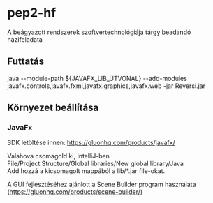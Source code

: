 # pep2-hf
A beágyazott rendszerek szoftvertechnológiája tárgy beadandó házifeladata

## Futtatás
java --module-path ${JAVAFX_LIB_ÚTVONAL} --add-modules
javafx.controls,javafx.fxml,javafx.graphics,javafx.web -jar Reversi.jar


## Környezet beállítása
### JavaFx
SDK letöltése innen: https://gluonhq.com/products/javafx/

Valahova csomagold ki, IntelliJ-ben \
File/Project Structure/Global libraries/New global library/Java \
Add hozzá a kicsomagolt mappából a lib/*.jar file-okat.

A GUI fejlesztéséhez ajánlott a Scene Builder program használata \
(https://gluonhq.com/products/scene-builder/)
